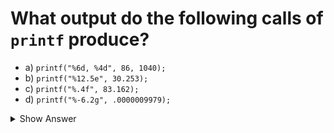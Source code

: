 # What output do the following calls of `printf` produce?

- a) `printf("%6d, %4d", 86, 1040);`
- b) `printf("%12.5e", 30.253);`
- c) `printf("%.4f", 83.162);`
- d) `printf("%-6.2g", .0000009979);`

<details>
<summary>Show Answer</summary>

## empty space: `~`

- a) `~~~~86, 1040`
- b) `3.02530e+01`
- c) `83.1620`
- d) `1e-06~`

</details>
